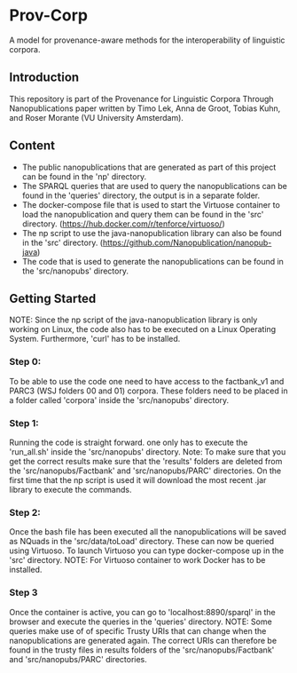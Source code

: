 Prov-Corp
=========              
A model for provenance-aware methods for the interoperability of linguistic corpora.

## Introduction
This repository is part of the Provenance for Linguistic Corpora Through Nanopublications paper written by Timo Lek, Anna de Groot, Tobias Kuhn, and Roser Morante (VU University Amsterdam).

## Content
* The public nanopublications that are generated as part of this project can be found in the 'np' directory.
* The SPARQL queries that are used to query the nanopublications can be found in the 'queries' directory, the output is in a separate folder.
* The docker-compose file that is used to start the Virtuose container to load the nanopublication and query them can be found in the 'src' directory. (https://hub.docker.com/r/tenforce/virtuoso/)
* The np script to use the java-nanopublication library can also be found in the 'src' directory. (https://github.com/Nanopublication/nanopub-java)
* The code that is used to generate the nanopublications can be found in the 'src/nanopubs' directory.

## Getting Started
NOTE: Since the np script of the java-nanopublication library is only working on Linux, the code also has to be executed on a Linux Operating System. Furthermore, 'curl' has to be installed.

### Step 0:
To be able to use the code one need to have access to the factbank_v1 and PARC3 (WSJ folders 00 and 01) corpora. These folders need to be placed in a folder called 'corpora' inside the 'src/nanopubs' directory.

### Step 1:
Running the code is straight forward. one only has to execute the 'run_all.sh' inside the 'src/nanopubs' directory. Note: To make sure that you get the correct results make sure that the 'results' folders are deleted from the 'src/nanopubs/Factbank' and 'src/nanopubs/PARC' directories.
On the first time that the np script is used it will download the most recent .jar library to execute the commands.

### Step 2:
Once the bash file has been executed all the nanopublications will be saved as NQuads in the 'src/data/toLoad' directory. These can now be queried using Virtuoso. To launch Virtuoso you can type docker-compose up in the 'src' directory.
NOTE: For Virtuoso container to work Docker has to be installed.

### Step 3
Once the container is active, you can go to 'localhost:8890/sparql' in the browser and execute the queries in the 'queries' directory.
NOTE: Some queries make use of of specific Trusty URIs that can change when the nanopublications are generated again. The correct URIs can therefore be found in the trusty files in results folders of the 'src/nanopubs/Factbank' and 'src/nanopubs/PARC' directories.
